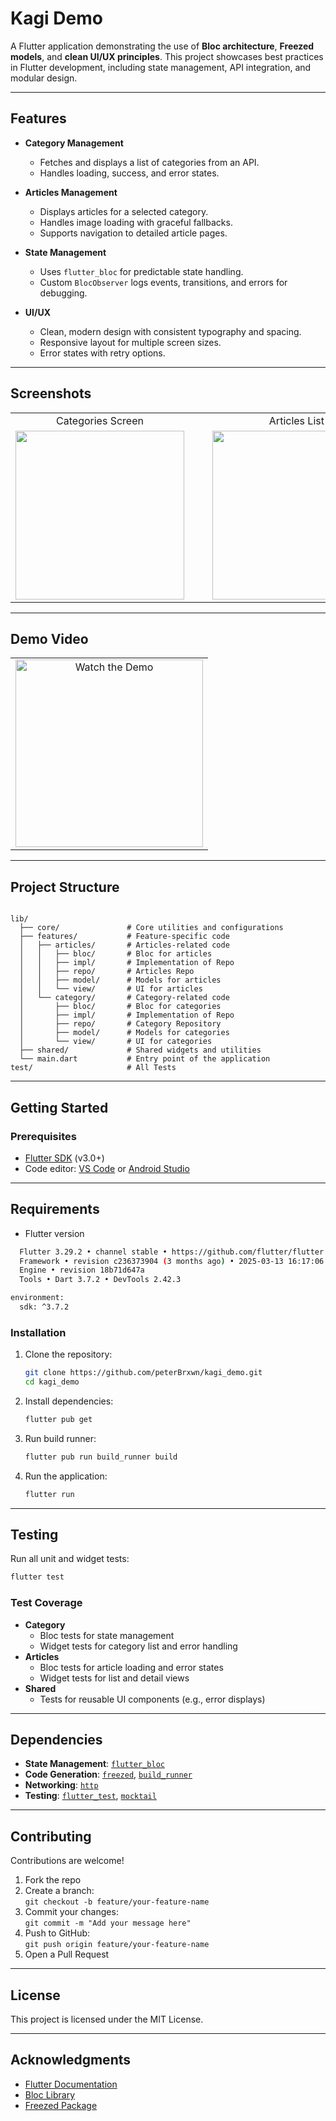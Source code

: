 # Kagi Demo

A Flutter application demonstrating the use of **Bloc architecture**, **Freezed models**, and **clean UI/UX principles**. This project showcases best practices in Flutter development, including state management, API integration, and modular design.

---

## Features

- **Category Management**
  - Fetches and displays a list of categories from an API.
  - Handles loading, success, and error states.

- **Articles Management**
  - Displays articles for a selected category.
  - Handles image loading with graceful fallbacks.
  - Supports navigation to detailed article pages.

- **State Management**
  - Uses `flutter_bloc` for predictable state handling.
  - Custom `BlocObserver` logs events, transitions, and errors for debugging.

- **UI/UX**
  - Clean, modern design with consistent typography and spacing.
  - Responsive layout for multiple screen sizes.
  - Error states with retry options.

---

## Screenshots

<table>
  <tr>
    <td align="center">Categories Screen</td>
    <td>&nbsp;&nbsp;&nbsp;</td>
    <td align="center">Articles List</td>
    <td>&nbsp;&nbsp;&nbsp;</td>
    <td align="center">Article Detail</td>
  </tr>
  <tr>
    <td><img src="assets/screenshots/categories_screen.png" width=270></td>
    <td>&nbsp;</td>
    <td><img src="assets/screenshots/article_list_screen.png" width=270></td>
    <td>&nbsp;</td>
    <td><img src="assets/screenshots/articles_details_screen.png" width=270></td>
  </tr>
</table>

---

## Demo Video

<table>
  <tr>
    <td align="center">
      <a href="assets/videos/demo_video.mp4">
        <img src="assets/screenshots/categories_screen.png" alt="Watch the Demo" width="300">
      </a>
    </td>
  </tr>
</table>

---

## Project Structure

```

lib/
  ├── core/               # Core utilities and configurations
  ├── features/           # Feature-specific code
  │   ├── articles/       # Articles-related code
  │   │   ├── bloc/       # Bloc for articles
  │   │   ├── impl/       # Implementation of Repo
  │   │   ├── repo/       # Articles Repo
  │   │   ├── model/      # Models for articles
  │   │   └── view/       # UI for articles
  │   └── category/       # Category-related code
  │       ├── bloc/       # Bloc for categories
  │       ├── impl/       # Implementation of Repo
  │       ├── repo/       # Category Repository
  │       ├── model/      # Models for categories
  │       └── view/       # UI for categories
  ├── shared/             # Shared widgets and utilities
  └── main.dart           # Entry point of the application
test/                     # All Tests

```

---

## Getting Started

### Prerequisites

- [Flutter SDK](https://docs.flutter.dev/get-started/install) (v3.0+)
- Code editor: [VS Code](https://code.visualstudio.com/) or [Android Studio](https://developer.android.com/studio)

---

## Requirements

- Flutter version

```bash
  Flutter 3.29.2 • channel stable • https://github.com/flutter/flutter.git
  Framework • revision c236373904 (3 months ago) • 2025-03-13 16:17:06 -0400
  Engine • revision 18b71d647a
  Tools • Dart 3.7.2 • DevTools 2.42.3
```

```bash
environment:
  sdk: ^3.7.2
```

### Installation

1. Clone the repository:

    ```bash
    git clone https://github.com/peterBrxwn/kagi_demo.git
    cd kagi_demo
    ```

2. Install dependencies:

    ```bash
    flutter pub get
    ```

3. Run build runner:

    ```bash
    flutter pub run build_runner build 
    ```

4. Run the application:

    ```bash
    flutter run
    ```

---

## Testing

Run all unit and widget tests:

```bash
flutter test
```

### Test Coverage

- **Category**
  - Bloc tests for state management
  - Widget tests for category list and error handling
- **Articles**
  - Bloc tests for article loading and error states
  - Widget tests for list and detail views
- **Shared**
  - Tests for reusable UI components (e.g., error displays)

---

## Dependencies

- **State Management**: [`flutter_bloc`](https://pub.dev/packages/flutter_bloc)
- **Code Generation**: [`freezed`](https://pub.dev/packages/freezed), [`build_runner`](https://pub.dev/packages/build_runner)
- **Networking**: [`http`](https://pub.dev/packages/http)
- **Testing**: [`flutter_test`](https://api.flutter.dev/flutter/flutter_test/flutter_test-library.html), [`mocktail`](https://pub.dev/packages/mocktail)

---

## Contributing

Contributions are welcome!

1. Fork the repo  
2. Create a branch:  
   `git checkout -b feature/your-feature-name`  
3. Commit your changes:  
   `git commit -m "Add your message here"`  
4. Push to GitHub:  
   `git push origin feature/your-feature-name`  
5. Open a Pull Request

---

## License

This project is licensed under the MIT License.

---

## Acknowledgments

- [Flutter Documentation](https://docs.flutter.dev)  
- [Bloc Library](https://bloclibrary.dev)  
- [Freezed Package](https://pub.dev/packages/freezed)
